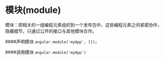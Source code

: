 # 模块(module)
模块：把相关的一组编程元素组织到一个发布包中，这些编程元素之间紧密协作，隐藏细节，只通过公开的接口与其他模块合作。 


####声明模块
```angular.module('myApp', []);```

####调用模块
```angular.module('myApp')```

